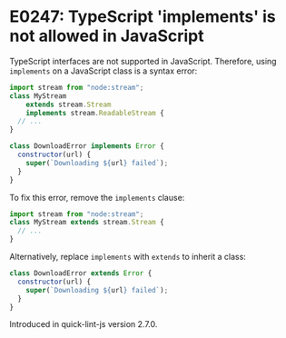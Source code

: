 # E0247: TypeScript 'implements' is not allowed in JavaScript

TypeScript interfaces are not supported in JavaScript. Therefore, using
`implements` on a JavaScript class is a syntax error:

```javascript
import stream from "node:stream";
class MyStream
    extends stream.Stream
    implements stream.ReadableStream {
  // ...
}

class DownloadError implements Error {
  constructor(url) {
    super(`Downloading ${url} failed`);
  }
}
```

To fix this error, remove the `implements` clause:

```javascript
import stream from "node:stream";
class MyStream extends stream.Stream {
  // ...
}
```

Alternatively, replace `implements` with `extends` to inherit a class:

```javascript
class DownloadError extends Error {
  constructor(url) {
    super(`Downloading ${url} failed`);
  }
}
```

Introduced in quick-lint-js version 2.7.0.
